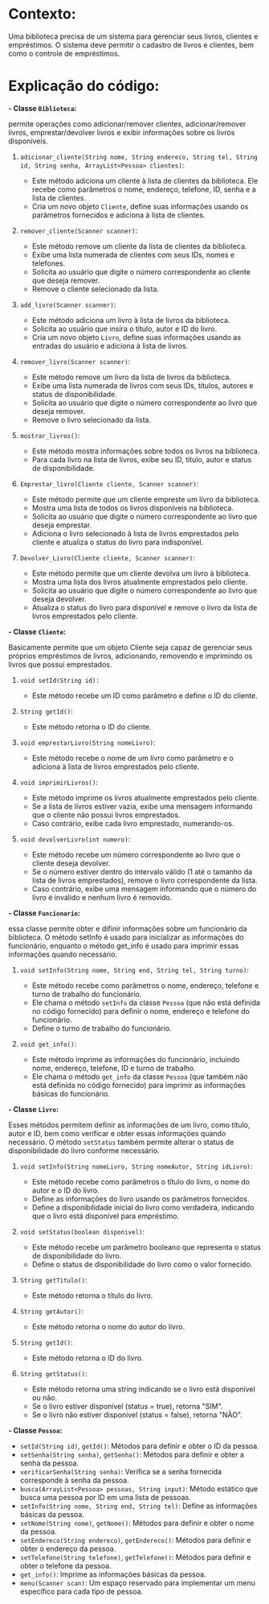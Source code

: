 # Contexto:

Uma biblioteca precisa de um sistema para gerenciar seus livros, clientes e empréstimos. O sistema deve permitir o cadastro de livros e clientes, bem como o controle de empréstimos.

# Explicação do código:

**- Classe `Biblioteca`:**

permite operações como adicionar/remover clientes, adicionar/remover livros, emprestar/devolver livros e exibir informações sobre os livros disponíveis.


1. `adicionar_cliente(String nome, String endereco, String tel, String id, String senha, ArrayList<Pessoa> clientes)`:
   - Este método adiciona um cliente à lista de clientes da biblioteca. Ele recebe como parâmetros o nome, endereço, telefone, ID, senha e a lista de clientes.
   - Cria um novo objeto `Cliente`, define suas informações usando os parâmetros fornecidos e adiciona à lista de clientes.

2. `remover_cliente(Scanner scanner)`:
   - Este método remove um cliente da lista de clientes da biblioteca.
   - Exibe uma lista numerada de clientes com seus IDs, nomes e telefones.
   - Solicita ao usuário que digite o número correspondente ao cliente que deseja remover.
   - Remove o cliente selecionado da lista.

3. `add_livro(Scanner scanner)`:
   - Este método adiciona um livro à lista de livros da biblioteca.
   - Solicita ao usuário que insira o título, autor e ID do livro.
   - Cria um novo objeto `Livro`, define suas informações usando as entradas do usuário e adiciona à lista de livros.

4. `remover_livro(Scanner scanner)`:
   - Este método remove um livro da lista de livros da biblioteca.
   - Exibe uma lista numerada de livros com seus IDs, títulos, autores e status de disponibilidade.
   - Solicita ao usuário que digite o número correspondente ao livro que deseja remover.
   - Remove o livro selecionado da lista.

5. `mostrar_livros()`:
   - Este método mostra informações sobre todos os livros na biblioteca.
   - Para cada livro na lista de livros, exibe seu ID, título, autor e status de disponibilidade.

6. `Emprestar_livro(Cliente cliente, Scanner scanner)`:
   - Este método permite que um cliente empreste um livro da biblioteca.
   - Mostra uma lista de todos os livros disponíveis na biblioteca.
   - Solicita ao usuário que digite o número correspondente ao livro que deseja emprestar.
   - Adiciona o livro selecionado à lista de livros emprestados pelo cliente e atualiza o status do livro para indisponível.

7. `Devolver_Livro(Cliente cliente, Scanner scanner)`:
   - Este método permite que um cliente devolva um livro à biblioteca.
   - Mostra uma lista dos livros atualmente emprestados pelo cliente.
   - Solicita ao usuário que digite o número correspondente ao livro que deseja devolver.
   - Atualiza o status do livro para disponível e remove o livro da lista de livros emprestados pelo cliente.


**- Classe `Cliente`:**

Basicamente permite que um objeto Cliente seja capaz de gerenciar seus próprios empréstimos de livros, adicionando, removendo e imprimindo os livros que possui emprestados.


1. `void setId(String id):`
   - Este método recebe um ID como parâmetro e define o ID do cliente.

2. `String getId()`:
   - Este método retorna o ID do cliente.

3. `void emprestarLivro(String nomeLivro)`:
   - Este método recebe o nome de um livro como parâmetro e o adiciona à lista de livros emprestados pelo cliente.

4. `void imprimirLivros()`:
   - Este método imprime os livros atualmente emprestados pelo cliente.
   - Se a lista de livros estiver vazia, exibe uma mensagem informando que o cliente não possui livros emprestados.
   - Caso contrário, exibe cada livro emprestado, numerando-os.

5. `void devolverLivro(int numero)`:
   - Este método recebe um número correspondente ao livro que o cliente deseja devolver.
   - Se o número estiver dentro do intervalo válido (1 até o tamanho da lista de livros emprestados), remove o livro correspondente da lista.
   - Caso contrário, exibe uma mensagem informando que o número do livro é inválido e nenhum livro é removido.
  

 **- Classe `Funcionario`:**

essa classe permite obter e difinir informações sobre um funcionário da biblioteca. O método setInfo é usado para inicializar as informações do funcionário, enquanto o método get_info é usado para imprimir essas informações quando necessário.

1. `void setInfo(String nome, String end, String tel, String turno)`:
   - Este método recebe como parâmetros o nome, endereço, telefone e turno de trabalho do funcionário.
   - Ele chama o método `setInfo` da classe `Pessoa` (que não está definida no código fornecido) para definir o nome, endereço e telefone do funcionário.
   - Define o turno de trabalho do funcionário.

2. `void get_info()`:
   - Este método imprime as informações do funcionário, incluindo nome, endereço, telefone, ID e turno de trabalho.
   - Ele chama o método `get_info` da classe `Pessoa` (que também não está definida no código fornecido) para imprimir as informações básicas do funcionário.
  
**- Classe `Livro`:**

Esses métodos permitem definir as informações de um livro, como título, autor e ID, bem como verificar e obter essas informações quando necessário. O método `setStatus` também permite alterar o status de disponibilidade do livro conforme necessário.


1. `void setInfo(String nomeLivro, String nomeAutor, String idLivro)`:
   - Este método recebe como parâmetros o título do livro, o nome do autor e o ID do livro.
   - Define as informações do livro usando os parâmetros fornecidos.
   - Define a disponibilidade inicial do livro como verdadeira, indicando que o livro está disponível para empréstimo.

2. `void setStatus(boolean disponivel)`:
   - Este método recebe um parâmetro booleano que representa o status de disponibilidade do livro.
   - Define o status de disponibilidade do livro como o valor fornecido.

3. `String getTitulo()`:
   - Este método retorna o título do livro.

4. `String getAutor()`:
   - Este método retorna o nome do autor do livro.

5. `String getId()`:
   - Este método retorna o ID do livro.

6. `String getStatus()`:
   - Este método retorna uma string indicando se o livro está disponível ou não.
   - Se o livro estiver disponível (status = true), retorna "SIM".
   - Se o livro não estiver disponível (status = false), retorna "NÃO".
  
     
**- Classe `Pessoa`:**


   - `setId(String id)`, `getId()`: Métodos para definir e obter o ID da pessoa.
   - `setSenha(String senha)`, `getSenha()`: Métodos para definir e obter a senha da pessoa.
   - `verificarSenha(String senha)`: Verifica se a senha fornecida corresponde à senha da pessoa.
   - `busca(ArrayList<Pessoa> pessoas, String input)`: Método estático que busca uma pessoa por ID em uma lista de pessoas.
   - `setInfo(String nome, String end, String tel)`: Define as informações básicas da pessoa.
   - `setNome(String nome)`, `getNome()`: Métodos para definir e obter o nome da pessoa.
   - `setEndereco(String endereco)`, `getEndereco()`: Métodos para definir e obter o endereço da pessoa.
   - `setTelefone(String telefone)`, `getTelefone()`: Métodos para definir e obter o telefone da pessoa.
   - `get_info()`: Imprime as informações básicas da pessoa.
   - `menu(Scanner scan)`: Um espaço reservado para implementar um menu específico para cada tipo de pessoa.



